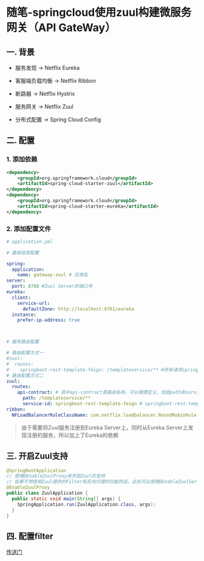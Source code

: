 # 随笔-springcloud使用zuul构建微服务网关（API GateWay）


## 一. 背景
* 服务发现 -> Netflix Eureka

* 客服端负载均衡 -> Netflix Ribbon

* 断路器 -> Netflix Hystrix

* 服务网关 -> Netflix Zuul

* 分布式配置 -> Spring Cloud Config
## 二. 配置
### 1. 添加依赖
```xml
<dependency>
    <groupId>org.springframework.cloud</groupId>
    <artifactId>spring-cloud-starter-zuul</artifactId>
</dependency>
<dependency>
    <groupId>org.springframework.cloud</groupId>
    <artifactId>spring-cloud-starter-eureka</artifactId>
</dependency>
```
### 2. 添加配置文件
```yml
# application.yml

# 基础信息配置

spring:
  application:
    name: gateway-zuul # 应用名
server:
  port: 8768 #Zuul Server的端口号
eureka:
  client:
    service-url:
      defaultZone: http://localhost:8761/eureka
  instance:
    prefer-ip-address: true



# 服务路由配置

# 路由配置方式一
#zuul:
#  routes:
#    springboot-rest-template-feign: /templateservice/** #所有请求springboot-rest-template-feign的请求，都会被拦截，并且转发到templateservice上
# 路由配置方式二
zuul:
  routes:
    api-contract: # 其中api-contract是路由名称，可以随便定义，但是path和service-id需要一一对应
      path: /templateservice/**
      service-id: springboot-rest-template-feign # springboot-rest-template-feign为注册到Eureka上的服务名
ribbon:
  NFLoadBalancerRuleClassName: com.netflix.loadbalancer.RoundRobinRule # 配置服务端负载均衡策略 

```


> 由于需要将Zuul服务注册到Eureka Server上，同时从Eureka Server上发现注册的服务，所以加上了Eureka的依赖

## 三. 开启Zuul支持

```java
@SpringBootApplication
// 使用@EnableZuulProxy来开启Zuul的支持
// 如果不想使用Zuul提供的Filter和反向代理的功能的话，此处可以使用@EnableZuulServer注解
@EnableZuulProxy 
public class ZuulApplication {
  public static void main(String[] args) {
    SpringApplication.run(ZuulApplication.class, args);
  }
}
```

## 四. 配置filter
[传送门](https://blog.csdn.net/liuchuanhong1/article/details/62236793)




<ad/>
<comment/>

